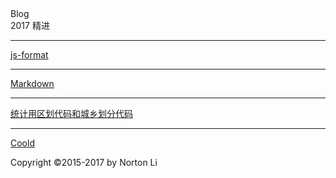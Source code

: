 <title>Blog - Norton.Li</title>
<link href="assets/css/page.css" rel="stylesheet" />
<div class="item-header">Blog
<div class="sub-title">2017 精进</div>
</div>

---
[js-format](./js-format)

---
 [Markdown](./markdown)
 
---
 [统计用区划代码和城乡划分代码](https://wenku.baidu.com/view/53c04ad56037ee06eff9aef8941ea76e58fa4ab3)
 
---
[Coold](http://www.coolde.cn)

<div class="footer">
    <p>Copyright ©2015-2017 by Norton Li</p>
</div>